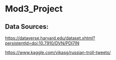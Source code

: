 # Mod3_Project



## Data Sources:

https://dataverse.harvard.edu/dataset.xhtml?persistentId=doi:10.7910/DVN/PDI7IN


https://www.kaggle.com/vikasg/russian-troll-tweets/

